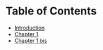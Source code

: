 # Table of Contents

* [Introduction](./README.md)
* [Chapter 1](./chapter1.md)
* [Chapter 1 bis](./chapter1.md)